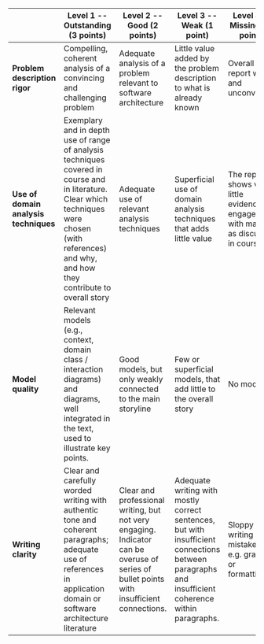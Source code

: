 |                         | **Level 1 -- Outstanding (3 points)**                                       | **Level 2 -- Good (2 points)**                                           | **Level 3 -- Weak (1 point)**                                               | **Level 4 -- Missing (No points)**                        |
|-------------------------|----------------------------------------------------------------------------|-------------------------------------------------------------------------|------------------------------------------------------------------------------|------------------------------------------------------------|
| **Problem description rigor**   | Compelling, coherent analysis of a convincing and challenging problem         | Adequate analysis of a problem relevant to software architecture         | Little value added by the problem description to what is already known      | Overall report weak and unconvincing                       |
| **Use of domain analysis techniques** | Exemplary and in depth use of range of analysis techniques covered in course and in literature. Clear which techniques were chosen (with references) and why, and how they contribute to overall story | Adequate use of relevant analysis techniques                              | Superficial use of domain analysis techniques that adds little value        | The report shows very little evidence of engagement with material as discussed in course |
| **Model quality**        | Relevant models (e.g., context, domain class / interaction diagrams) and diagrams, well integrated in the text, used to illustrate key points. | Good models, but only weakly connected to the main storyline             | Few or superficial models, that add little to the overall story             | No models                                                  |
| **Writing clarity**      | Clear and carefully worded writing with authentic tone and coherent paragraphs; adequate use of references in application domain or software architecture literature | Clear and professional writing, but not very engaging. Indicator can be overuse of series of bullet points with insufficient connections. | Adequate writing with mostly correct sentences, but with insufficient connections between paragraphs and insufficient coherence within paragraphs. | Sloppy writing with mistakes in e.g. grammar or formatting. |

